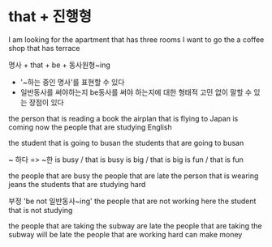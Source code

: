 # that + 진행형

I am looking for the apartment that has three rooms
I want to go the a coffee shop that has terrace

명사 + that + be + 동사원형~ing

- '~하는 중인 명사'를 표현할 수 있다
- 일반동사를 써야하는지 be동사를 써야 하는지에 대한 형태적 고민 없이 말할 수 있는 장점이 있다

the person that is reading a book
the airplan that is flying to Japan is coming now
the people that are studying English

the student that is going to busan
the students that are going to busan

~ 하다 => ~한
is busy / that is busy
is big / that is big
is fun / that is fun

the people that are busy
the people that are late
the person that is wearing jeans
the students that are studying hard

부정
'be not 일반동사~ing'
the people that are not working here
the student that is not studying

the people that are taking the subway are late
the people that are taking the subway will be late
the people that are working hard can make money